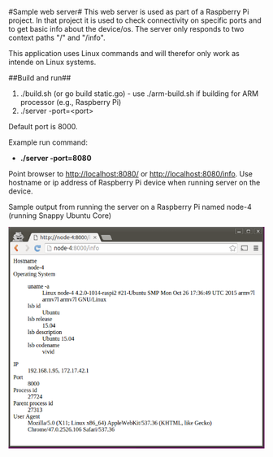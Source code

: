 #Sample web server#
This web server is used as part of a Raspberry Pi project. In that project it is used to check connectivity on specific ports and to get basic info about the device/os. The server only responds to two context paths "/" and "/info".

This application uses Linux commands and will therefor only work as intende on Linux systems.

##Build and run##
1. ./build.sh (or go build static.go) - use ./arm-build.sh if building for ARM processor (e.g., Raspberry Pi)
2. ./server -port=&lt;port&gt; 

Default port is 8000.

Example run command:
* **./server -port=8080**

Point browser to [http://localhost:8080/](http://localhost:8080/) or [http://localhost:8080/info](http://localhost:8080/info). Use hostname or ip address of Raspberry Pi device when running server on the device. 

Sample output from running the server on a Raspberry Pi named node-4 (running Snappy Ubuntu Core)

![Screenshot from Raspberry Pi](img/server-on-pi.png "Web server running on Raspberry Pi")
